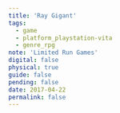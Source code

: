```yaml
---
title: 'Ray Gigant'
tags:
  - game
  - platform_playstation-vita
  - genre_rpg
note: 'Limited Run Games'
digital: false
physical: true
guide: false
pending: false
date: 2017-04-22
permalink: false
---
```

